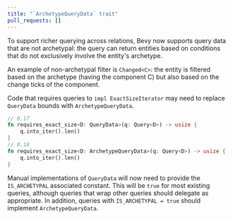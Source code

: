 ```yaml
---
title: "`ArchetypeQueryData` trait"
pull_requests: []
---
```


To support richer querying across relations,
Bevy now supports query data that are not archetypal: the query can return entities based on conditions that do not exclusively involve the entity's archetype.

An example of non-archetypal filter is `Changed<C>`: the entity is filtered based on the archetype (having the component C) but also based on the change ticks of the component.

Code that requires queries to `impl ExactSizeIterator` may need to replace `QueryData` bounds with `ArchetypeQueryData`.

```rust
// 0.17
fn requires_exact_size<D: QueryData>(q: Query<D>) -> usize {
    q.into_iter().len()
}
// 0.18
fn requires_exact_size<D: ArchetypeQueryData>(q: Query<D>) -> usize {
    q.into_iter().len()
}
```

Manual implementations of `QueryData` will now need to provide the `IS_ARCHETYPAL` associated constant.
This will be `true` for most existing queries,
although queries that wrap other queries should delegate as appropriate.
In addition, queries with `IS_ARCHETYPAL = true` should implement `ArchetypeQueryData`.
